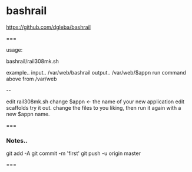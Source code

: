 # bashrail

https://github.com/dgleba/bashrail

===

 usage:

   bashrail/rail308mk.sh

 example..
 input.. /var/web/bashrail
 output.. /var/web/$appn
 run command above from /var/web

--
 
 edit rail308mk.sh
  change $appn  <- the name of your new application
  edit scaffolds
  try it out.
  change the files to you liking, then run it again with a new $appn name.
  

===

### Notes..


git add -A
git commit -m 'first'
git push -u origin master

===


